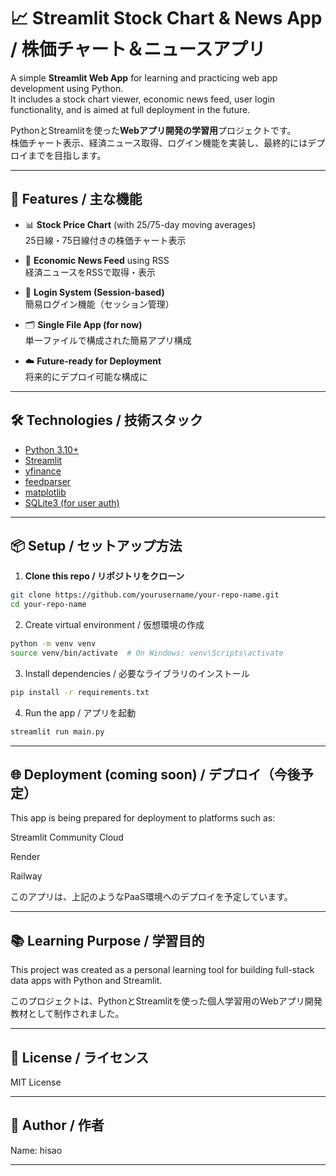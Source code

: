 # 📈 Streamlit Stock Chart & News App / 株価チャート＆ニュースアプリ

A simple **Streamlit Web App** for learning and practicing web app development using Python.  
It includes a stock chart viewer, economic news feed, user login functionality, and is aimed at full deployment in the future.

PythonとStreamlitを使った**Webアプリ開発の学習用**プロジェクトです。  
株価チャート表示、経済ニュース取得、ログイン機能を実装し、最終的にはデプロイまでを目指します。

---

## 🚀 Features / 主な機能

- 📊 **Stock Price Chart** (with 25/75-day moving averages)  
  25日線・75日線付きの株価チャート表示

- 📰 **Economic News Feed** using RSS  
  経済ニュースをRSSで取得・表示

- 🔐 **Login System (Session-based)**  
  簡易ログイン機能（セッション管理）

- 🗂️ **Single File App (for now)**  
  単一ファイルで構成された簡易アプリ構成

- ☁️ **Future-ready for Deployment**  
  将来的にデプロイ可能な構成に

---

## 🛠️ Technologies / 技術スタック

- [Python 3.10+](https://www.python.org/)
- [Streamlit](https://streamlit.io/)
- [yfinance](https://pypi.org/project/yfinance/)
- [feedparser](https://pypi.org/project/feedparser/)
- [matplotlib](https://matplotlib.org/)
- [SQLite3 (for user auth)](https://www.sqlite.org/index.html)

---

## 📦 Setup / セットアップ方法

1. **Clone this repo / リポジトリをクローン**
```bash
git clone https://github.com/yourusername/your-repo-name.git
cd your-repo-name
```

2. Create virtual environment / 仮想環境の作成
```bash
python -m venv venv
source venv/bin/activate  # On Windows: venv\Scripts\activate
```

3. Install dependencies / 必要なライブラリのインストール
```bash
pip install -r requirements.txt
```

4. Run the app / アプリを起動
```bash
streamlit run main.py
```

---

## 🌐 Deployment (coming soon) / デプロイ（今後予定）

This app is being prepared for deployment to platforms such as:

Streamlit Community Cloud

Render

Railway


このアプリは、上記のようなPaaS環境へのデプロイを予定しています。


---

## 📚 Learning Purpose / 学習目的

This project was created as a personal learning tool for building full-stack data apps with Python and Streamlit.

このプロジェクトは、PythonとStreamlitを使った個人学習用のWebアプリ開発教材として制作されました。


---

## 📄 License / ライセンス

MIT License


---

## 🙌 Author / 作者

Name: hisao


---